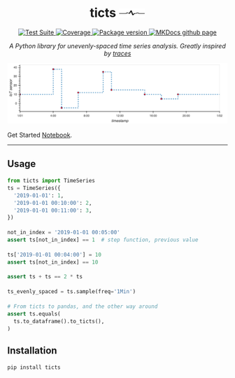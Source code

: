 <h1 align="center">
  <span>ticts</span>
  <img src="docs/img/logo.svg" alt="logo" width="60" height="20" />
</h1>

<p align="center">
  <a href="https://github.com/gjeusel/ticts/actions?query=workflow%3ACI+branch%3Amain">
      <img src="https://github.com/gjeusel/ticts/actions/workflows/ci.yml/badge.svg?event=push&branch=main" alt="Test Suite" onerror="this.style.display='none'">
  </a>
  <a href="https://coverage-badge.samuelcolvin.workers.dev/redirect/gjeusel/ticts" alt="Test Coverage" onerror="this.style.display='none'">
      <img src="https://coverage-badge.samuelcolvin.workers.dev/gjeusel/ticts.svg" alt="Coverage">
  </a>
  <a href="https://pypi.org/project/ticts/">
      <img src="https://img.shields.io/pypi/v/ticts" alt="Package version" onerror="this.style.display='none'">
  </a>
  <a href="https://gjeusel.github.io/ticts/">
    <img src="https://img.shields.io/badge/mkdocs-pages-brightgreen" alt="MKDocs github page">
  </a>
</p>

<p align="center">
  <em>
    A Python library for unevenly-spaced time series analysis.
    Greatly inspired by <a href="https://github.com/datascopeanalytics/traces">traces</a>
  </em>
</p>

<img src="docs/img/example.png" alt="Example plot" />

Get Started [Notebook](https://mybinder.org/v2/gh/gjeusel/ticts/main?labpath=docs%2FTutorial.ipynb).

---

## Usage

```python
from ticts import TimeSeries
ts = TimeSeries({
  '2019-01-01': 1,
  '2019-01-01 00:10:00': 2,
  '2019-01-01 00:11:00': 3,
})

not_in_index = '2019-01-01 00:05:00'
assert ts[not_in_index] == 1  # step function, previous value

ts['2019-01-01 00:04:00'] = 10
assert ts[not_in_index] == 10

assert ts + ts == 2 * ts

ts_evenly_spaced = ts.sample(freq='1Min')

# From ticts to pandas, and the other way around
assert ts.equals(
  ts.to_dataframe().to_ticts(),
)
```

## Installation

```bash
pip install ticts
```

